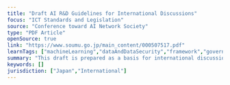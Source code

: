 ```yaml
---
title: "Draft AI R&D Guidelines for International Discussions"
focus: "ICT Standards and Legislation"
source: "Conference toward AI Network Society"
type: "PDF Article"
openSource: true
link: "https://www.soumu.go.jp/main_content/000507517.pdf"
learnTags: ["machineLearning","dataAndDataSecurity","framework","government"]
summary: "This draft is prepared as a basis for international discussions at G7 and OECD regarding matters expected to be considered in R&D activities for promoting the benefits and reducing the risks of AI. "
keywords: []
jurisdiction: ["Japan","International"]
---
```

